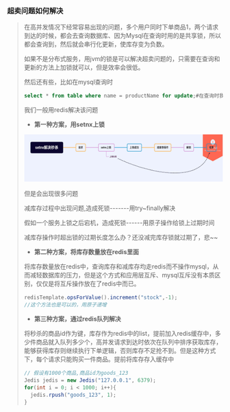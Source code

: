 ### 超卖问题如何解决

>在高并发情况下经常容易出现的问题，多个用户同时下单商品1，两个请求到达的时候，都会去查询数据库、因为Mysql在查询时用的是共享锁，所以都会查询到，然后就会串行化更新，使库存变为负数。
>
>如果不是分布式服务，用jvm的锁是可以解决超卖问题的，只需要在查询和更新的方法上加锁就可以，但是效率会很低。
>
>然后还有些，比如在mysql查询时
>
>```sql
>select * from table where name = productName for update;#在查询时我们上悲观锁
>```
>
>
>
>我们一般用redis解决该问题
>
>- **第一种方案，用setnx上锁**
>
>![image-20221230145236519](%E7%A7%92%E6%9D%80/image-20221230145236519.png)
>
>但是会出现很多问题
>
>减库存过程中出现问题,造成死锁-------用try~finally解决
>
>假如一个服务上锁之后宕机，造成死锁------用原子操作给锁上过期时间
>
>减库存操作时超出锁的过期长度怎么办？还没减完库存锁就过期了，悲~~
>
>- **第二种方案，将库存数量放在redis里面**
>
>将库存数量放在redis中，查询库存和减库存均走redis而不操作mysql，从而减轻数据库的压力，但是这个方式和应用层互斥、mysql互斥没有本质区别，仅仅是将互斥操作放在了redis中而已。
>
>```java
>redisTemplate.opsForValue().increment("stock",-1);
>//这个方法也是可以的，用原子递增
>```
>
>- **第三种方案，通过redis队列解决**
>
>将秒杀的商品id作为键，库存作为redis中的list，提前加入redis缓存中，多少件商品就入队列多少个，高并发请求到达时依次在队列中排序获取库存，能够获得库存则继续执行下单逻辑，否则库存不足抢不到。但是这种方式下，每个请求只能购买一件商品。提前将库存存入缓存中
>
>```java
>// 假设有1000个商品,商品id为goods_123
>Jedis jedis = new Jedis("127.0.0.1", 6379);
>for(int i = 0; i < 1000; i++){
>	jedis.rpush("goods_123", 1);
>}
>```



